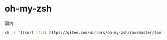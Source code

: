 # oh-my-zsh

国内

```bash
sh -c "$(curl -fsSL https://gitee.com/mirrors/oh-my-zsh/raw/master/tools/install.sh)"
```

